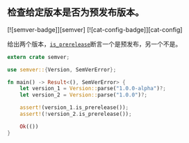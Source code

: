 ## 检查给定版本是否为预发布版本。

[![semver-badge]][semver] [![cat-config-badge]][cat-config]

给出两个版本，[`is_prerelease`]断言一个是预发布，另一个不是。

```rust
extern crate semver;

use semver::{Version, SemVerError};

fn main() -> Result<(), SemVerError> {
    let version_1 = Version::parse("1.0.0-alpha")?;
    let version_2 = Version::parse("1.0.0")?;

    assert!(version_1.is_prerelease());
    assert!(!version_2.is_prerelease());

    Ok(())
}
```

[`is_prerelease`]: https://docs.rs/semver/*/semver/struct.Version.html#method.is_prerelease
